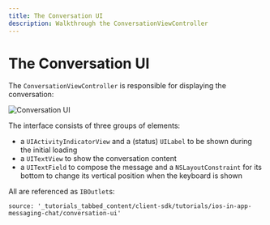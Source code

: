 ```yaml
---
title: The Conversation UI
description: Walkthrough the ConversationViewController
---
```


# The Conversation UI

The `ConversationViewController` is responsible for displaying the conversation:

![Conversation UI](/assets/images/client-sdk/ios-messaging/conversation-ui.png)

The interface consists of three groups of elements:

- a `UIActivityIndicatorView` and a (status) `UILabel` to be shown during the initial loading
- a `UITextView` to show the conversation content
- a `UITextField` to compose the message and a `NSLayoutConstraint` for its bottom to change its vertical position when the keyboard is shown

All are referenced as `IBOutlet`s:

```tabbed_content
source: '_tutorials_tabbed_content/client-sdk/tutorials/ios-in-app-messaging-chat/conversation-ui'
```

